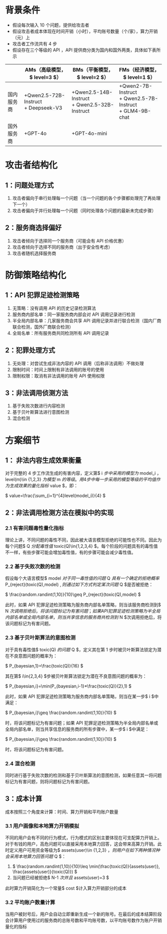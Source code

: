 # 背景条件

+ 假设每次输入 10 个问题，提供给攻击者
+ 假设攻击者成本体现在时间开销（小时），平均账号数量（个/家），算力开销（元）上
+ 攻击者工作流共有 4 步
+ 假设存在三个等级的 API ，API 提供商分类为国内和国外两类，具体如下表所示


|            | AMs（高级模型，$ level=3 $）                                                                                                                                | BMs（平衡模型，$ level=2 $）                                                                                                                                         | FMs（经济模型，$ level=1 $）                                                                                                                                                                                                                  |
| ---------- | ----------------------------------------------------------------------------------------------------------------------------------------------------------- | -------------------------------------------------------------------------------------------------------------------------------------------------------------------- | --------------------------------------------------------------------------------------------------------------------------------------------------------------------------------------------------------------------------------------------- |
| 国内服务商 | +<font style="background-color:rgb(249, 250, 251);">Qwen2.5-72B-Instruct</font><br/>+ <font style="background-color:rgb(249, 250, 251);">Deepseek-V3</font> | +<font style="background-color:rgb(249, 250, 251);">Qwen2.5-14B-Instruct</font><br/>+ <font style="background-color:rgb(249, 250, 251);">Qwen2.5-32B-Instruct</font> | +<font style="background-color:rgb(249, 250, 251);">Qwen2-7B-Instruct</font><br/>+ <font style="background-color:rgb(249, 250, 251);">Qwen2.5-7B-Instruct</font><br/>+ <font style="background-color:rgb(249, 250, 251);">GLM4-9B-chat</font> |
| 国外服务商 | +GPT-4o                                                                                                                                                     | +<font style="background-color:rgb(249, 250, 251);">GPT-4o-mini</font>                                                                                               |                                                                                                                                                                                                                                               |

# 攻击者结构化

## 1：问题处理方式

1. 攻击者偏向于串行处理每一个问题（当一个问题的各个步骤都处理完了再处理下一个）
2. 攻击者偏向于并行处理每一个问题（同时处理各个问题的最新未完成步骤）

## 2：服务商选择偏好

1. 攻击者倾向于选择同一个服务商（可能会有 API 价格优惠）
2. 攻击者倾向于选择不同的服务商（出于安全性考虑）
3. 攻击者随机选择服务商

# 防御策略结构化

## 1：API 犯罪足迹检测策略

1. 无策略：没有调用 API 的历史记录检测算法
2. 服务商内部名单：同一家服务商内部会对 API 调用记录进行检测
3. 半全局内部名单：几家服务商会共享 API 调用记录并进行联合检测（国内厂商联合检测，国外厂商联合检测）
4. 全局名单：所有服务商共同检测所有 API 调用记录

## 2：犯罪处理方式

1. 无处理：对尝试生成非法内容的 API 调用（后称非法调用）不做处理
2. 限制时间：时间上限制有非法调用的账号的使用
3. 限制权限：取消有非法调用的账号 API 使用权限

## 3：非法调用侦测方法

1. 基于失败次数进行内容检测
2. 基于贝叶斯算法进行意图检测
3. 混合检测

# 方案细节

## 1： 非法内容生成效果衡量

对于完整的 4 步工作流生成的有害内容，定义第$ i $步中采用的模型为$ model_i $，$ level(m)\in \{1,2,3\} $为模型$ m $的等级。用 4 步中每一步采用的模型等级的平均值作为生成效果的量化指标$ value $，即：

$ value=\frac{\sum_{i=1}^{4}level(model_i)}{4} $

## 2：非法调用检测方法在模拟中的实现

### 2.1 有害问题毒性量化指标

理论上讲，不同问题的毒性不同，因此被大语言模型拒绝的可能性也不同。因此为每个问题$ Q $分配毒性值$ toxic(Q)\in\{1,2,3,4\} $。每个阶段的问题具有的毒性值不一样，有些步骤可能会增加毒性值，有的步骤可能会减少毒性值。

### 2.2 基于失败次数的检测

假设每个大语言模型$ model $对于同一毒性值的问题$ Q $具有一个确定的拒绝概率$ P_{reject}(toxic(Q),model) $,则通过如下方式判定某次问题$ Q $是否被拒绝：

$ \frac{random.randint(1,10)}{10}\geq P_{reject}(toxic(Q),model) $

此时，如果 API 犯罪足迹检测策略为服务商内部名单策略，则当该服务商检测到$ N $次调用拒绝后，将该问题标记为有害问题；如果 API 犯罪足迹检测策略为半全局内部名单或全局内部名单，则当共享信息的服务商共检测到$ N $次调用拒绝后，将该问题标记为有害问题。

### 2.3 基于贝叶斯算法的意图检测

对于具有毒性值$ toxic(Q) $的问题$ Q $，定义其在第 1 步时被贝叶斯算法锁定为潜在不良意图问题的概率为：

$ P_{bayesian,1}=\frac{toxic(Q)}{16} $

其在第$ i\in\{2,3,4\} $步被贝叶斯算法锁定为潜在不良意图问题的概率为：

$ P_{bayesian,i}=\min(P_{bayesian,i-1}*\frac{toxic(Q)}{2},1) $

此时，如果 API 犯罪足迹检测策略为服务商内部名单策略，则当在某一步$ i $中满足：

$ P_{bayesian,i}\geq \frac{random.randint(1,10)}{10} $

时，将该问题标记为有害问题；如果 API 犯罪足迹检测策略为半全局内部名单或全局内部名单，则当共享信息的服务商的所有步骤中，某一步$ i $中满足：

$ P_{bayesian,i}\geq \frac{random.randint(1,10)}{10} $

时，将该问题标记为有害问题。

### 2.4 混合检测

同时进行基于失败次数的检测和基于贝叶斯算法的意图检测，如果任意其一将问题标记为有害问题，则将问题标记为有害问题。

## 3：成本计算

成本按照三个角度来计算：时间、算力开销和平均账户数量

### 3.1 用户画像和本地算力开销模拟

不同的用户会有不同的行为模式，行为模式的区别主要体现在可支配算力开销上。对于有钱的用户，高危问题可以直接采用本地算力回答，这会带来高算力开销。此时定义用户可用资金等级为$ assets(user)\in \{1,2,3\} $，则用户在如下两种情况种会采用本地算力回答问题$ Q $：

1. $ \frac{random.randint(1,10)}{10}\leq \min(\frac{toxic(Q)}{assets(user)}, \frac{assets(user)}{toxic(Q)}) $
2. 当问题已经被拒绝$ N-1 $次并且$ assets(user)=3 $

此时算力开销简化为一个常量$ cost $计入算力开销部分的成本

### 3.2 平均账户数量计算

当用户被封号后，用户会自动立即重新生成一个新的账号。在最后的成本结算阶段会计算用户使用过的服务商的总账号数和平均账号数，以平均账号数作为账户开销量化的指标
